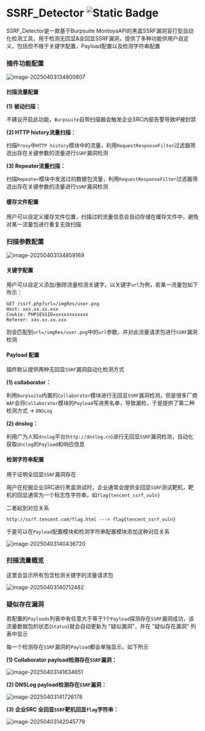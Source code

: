 # SSRF_Detector ![Static Badge](https://img.shields.io/badge/SSRF%20Detector%20version1.0-blue?style=flat&logo=Burpsuite&logoColor=orange&logoSize=auto&label=Author%3A%20KaGty1&labelColor=white&color=blue)

SSRF_Detector是一款基于Burpsuite MontoyaAPI的黑盒SSRF漏洞盲打型自动化检测工具，用于检测无回显&全回显SSRF漏洞，提供了多种功能供用户自定义，包括但不限于关键字配置，Payload配置以及检测字符串配置

### 插件功能配置

![image-20250403134800807](https://img-1325537595.cos.ap-beijing.myqcloud.com/undefinedimage-20250403134800807.png)

#### 扫描流量配置

**(1) 被动扫描：**

不建议开启此功能，`Burpsuite`自带扫描器会触发企业SRC内部告警导致IP被封禁

**(2) HTTP history流量扫描：**

扫描`Proxy`中`HTTP history`模块中的流量，利用`RequestResponseFilter`过滤器筛选出存在关键参数的流量进行`SSRF`漏洞检测

**(3) Repeater流量扫描：**

扫描`Repeater`模块中发送过的数据包流量，利用`RequestResponseFilter`过滤器筛选出存在关键参数的流量进行`SSRF`漏洞检测



#### 缓存文件配置

用户可以自定义缓存文件位置，扫描过的流量信息会自动存储在缓存文件中，避免对某一流量包进行重复无效扫描



### 扫描参数配置

![image-20250403134859169](https://img-1325537595.cos.ap-beijing.myqcloud.com/undefinedimage-20250403134859169.png)

#### 关键字配置

用户可以自定义添加/删除流量检测关键字，以关键字`url`为例，若某一流量包如下所示：

```http
GET /ssrf.php?url=/imgRes/user.png
Host: xxx.xx.xx.xxx
Cookie: PHPSESSID=xxxxxxxxxxxx
Referer: xxx.xx.xx.xxx
```

则会匹配到`url=/imgRes/user.png`中的`url`参数，并对此流量请求包进行`SSRF`漏洞检测



#### Payload 配置

插件默认提供两种无回显`SSRF`漏洞自动化检测方式

**(1) collaborator：**

利用`Burpsuite`内置的`Collaborator`模块进行无回显`SSRF`漏洞检测，但是很多厂商`WAF`会将`Collaborator`模块的`Payload`写进黑名单，导致漏检，于是提供了第二种检测方式 -> `DNSLog`

**(2) dnslog：**

利用广为人知`dnslog`平台(`http://dnslog.cn`)进行无回显`SSRF`漏洞检测，自动化获取`dnslog`的`Payload`和响应信息



#### 检测字符串配置

用于证明全回显`SSRF`漏洞存在

用户在挖掘企业SRC进行黑盒测试时，企业通常会提供全回显`SSRF`测试靶机，靶机的回显通常为一个标志性字符串，如`flag{tencent_ssrf_vuln}`

二者起到对应关系

```
http://ssrf.tencent.com/flag.html ---> flag{tencent_ssrf_vuln}
```

于是可以在`Payload`配置模块和检测字符串配置模块添加这种对应关系

![image-20250403140436720](https://img-1325537595.cos.ap-beijing.myqcloud.com/undefinedimage-20250403140436720.png)



### 扫描流量概览

这里会显示所有包含检测关键字的流量请求包

![image-20250403140712482](https://img-1325537595.cos.ap-beijing.myqcloud.com/undefinedimage-20250403140712482.png)



### 疑似存在漏洞

若配置的`Payloads`列表中有任意大于等于1个`Payload`探测存在`SSRF`漏洞成功，该流量数据包的状态(`Status`)就会自动更新为 "疑似漏洞"，并在 "疑似存在漏洞" 列表中显示

每一个检测存在`SSRF`漏洞的`Payload`都会单独显示，如下所示

**(1) Collaborator payload检测存在`SSRF`漏洞：**

![image-20250403141634651](https://img-1325537595.cos.ap-beijing.myqcloud.com/undefinedimage-20250403141634651.png)



**(2) DNSLog payload检测存在`SSRF`漏洞：**

![image-20250403141726178](https://img-1325537595.cos.ap-beijing.myqcloud.com/undefinedimage-20250403141726178.png)



**(3) 企业SRC 全回显`SSRF`靶机回显`flag`字符串：**

![image-20250403142045779](https://img-1325537595.cos.ap-beijing.myqcloud.com/undefinedimage-20250403142045779.png)

